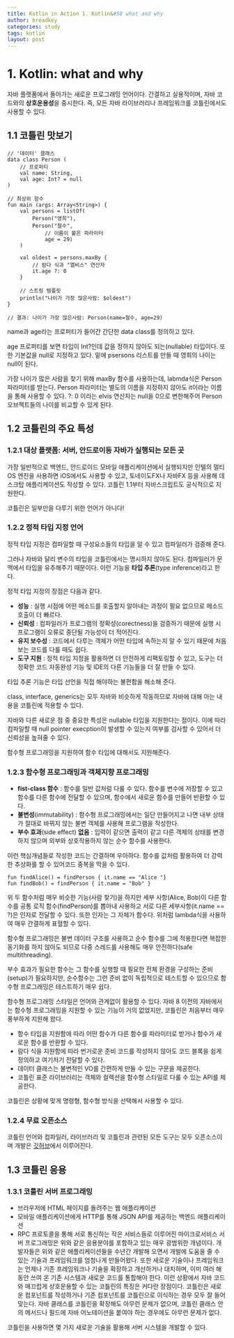 ```yaml
---
title: Kotlin in Action 1. Kotlin&#58 what and why
author: breadkey
categories: study
tags: kotlin
layout: post
---
```

# 1. Kotlin: what and why
자바 플랫폼에서 돌아가는 새로운 프로그래밍 언어이다. 간결하고 실용적이며, 자바 코드와의 **상호운용성**을 중시한다. 즉, 모든 자바 라이브러리나 프레임워크를 코틀린에서도 사용할 수 있다.

## 1.1 코틀린 맛보기
```
// '데이터' 클래스
data class Person (
    // 프로퍼티
    val name: String,
    val age: Int? = null
)

// 최상위 함수
fun main (args: Array<String>) {
    val persons = listOf(
        Person("영희"),
        Person("철수", 
            // 이름이 붙은 파라미터
            age = 29)
    )

    val oldest = persons.maxBy { 
        // 람다 식과 "엘비스" 연산자
        it.age ?: 0 
    }
    
    // 스트링 템플릿
    println("나이가 가장 많은사람: $oldest")
}

// 결과: 나이가 가장 많은사람: Person(name=철수, age=29) 
```
name과 age라는 프로퍼티가 들어간 간단한 data class를 정의하고 있다. 

age 프로퍼티를 보면 타입이 Int?인데 값을 정하지 않아도 되는(nullable) 타입이다. 또한 기본값을 null로 지정하고 있다. 밑에 psersons 리스트를 만들 때 영희의 나이는 null이 된다.

가장 나이가 많은 사람을 찾기 위해 maxBy 함수를 사용하는데, labmda식은 Person 파라미터를 받는다. Person 파라미터는 별도의 이름을 지정하지 않아도 it이라는 이름을 통해 사용할 수 있다. ?: 0 이라는 elvis 연산자는 null을 0으로 변한해주어 Person 오브젝트들의 나이를 비교할 수 있게 된다.

## 1.2 코틀린의 주요 특성
### 1.2.1 대상 플랫폼: 서버, 안드로이등 자바가 실행되는 모든 곳
가장 일반적으로 백엔드, 안드로이드 모바일 애플리케이션에서 실행되지만 인텔의 멀티OS 엔진을 사용하면 iOS에서도 사용할 수 있고, 토네이도FX나 자바FX 등을 사용해 데스크탑 애플리케이션도 작성할 수 있다. 코틀린 1.1부터 자바스크립트도 공식적으로 지원한다.

코틀린은 일부만을 다루기 위한 언어가 아니다!

### 1.2.2 정적 타입 지정 언어
정적 타입 지정은 컴파일할 때 구성요소들의 타입을 알 수 있고 컴파일러가 검증해 준다. 

그러나 자바와 달리 변수의 타입을 코틀린에서는 명시하지 않아도 된다. 컴파일러가 문맥에서 타입을 유추해주기 때문이다. 이런 기능을 **타입 추론**(type inference)라고 한다.

정적 타입 지정의 장점은 다음과 같다.
* **성능**
: 실행 시점에 어떤 메소드를 호출할지 알아내는 과정이 필요 없으므로 메소드 호출이 더 빠르다.
* **신뢰성**
: 컴파일러가 프로그램의 정확성(corectness)을 검증하기 때문에 실행 시 프로그램이 오류로 중단될 가능성이 더 적어진다.
* **유지 보수성**
: 코드에서 다루는 객체가 어떤 타입에 속하는지 알 수 있기 때문에 처음 보는 코드를 다룰 때도 쉽다.
* **도구 지원**
: 정적 타입 지정을 활용하면 더 안전하게 리팩토링할 수 있고, 도구는 더 정확한 코드 자동완성 기능 및 IDE의 다른 기능들을 더 잘 만들 수 있다.

타입 추론 기능은 타입 선언을 직접 해야하는 불편함을 해소해 준다.

class, interface, generics는 모두 자바와 비슷하게 작동하므로 자바에 대해 아는 내용을 코틀린에 적용할 수 있다.

자바와 다른 새로운 점 중 중요한 특성은 nullable 타입을 지원한다는 점이다. 이에 따라 컴파일할 때 null pointer execption이 발생할 수 있는지 여부를 검사할 수 있어서 더 신뢰성을 높혀줄 수 있다.

함수형 프로그래밍을 지원하여 함수 타입에 대해서도 지원해준다.

### 1.2.3 함수형 프로그래밍과 객체지향 프로그래밍
* **fist-class 함수**
: 함수를 일반 값처럼 다룰 수 있다. 함수를 변수에 저장할 수 있고 함수를 다른 함수에 전달할 수 있으며, 함수에서 새로운 함수를 만들어 반환할 수 있다.
* **불변성**(immutability)
: 함수형 프로그래밍에서는 일단 만들어지고 나면 내부 상태가 절대로 바뀌지 않는 불변 객체를 사용해 프로그램을 작성한다.
* **부수 효과**(side effect) **없음**
: 입력이 같으면 출력이 같고 다른 객체의 상태를 변경하지 않으며 외부와 상호작용하지 않는 순수 함수를 사용한다.

이런 핵심개념들로 작성한 코드는 간결하며 우아하다. 함수를 값처럼 활용하여 더 강력한 추상화를 할 수 있어코드 중복을 막을 수 있다.

```
fun findAlice() = findPerson { it.name == "Alice "}
fun findBob() = findPerson { it.name = "Bob" }
```
위 두 함수처럼 매우 비슷한 기능(사람 찾기)을 하지만 세부 사항(Alice, Bob)이 다른 함수를 공통 로직 함수(findPerson)를 뽑아내 사용하고 서로 다른 세부사항(it.name == ?)은 인자로 전달할 수 있다. 또한 인자는 그 자체가 함수다. 위처럼 lambda식을 사용하여 매우 간결하게 표혈할 수 있다.

함수형 프로그래밍은 불변 데이터 구조를 사용하고 순수 함수를 그에 적용한다면 복잡한 동기화를 하지 않아도 되므로 다중 스레드를 사용해도 매우 안전하다(safe multithreading).

부수 효과가 필요한 함수는 그 함수를 실행할 때 필요한 전체 환경을 구성하는 준비(setup)가 필요하지만, 순수함수는 그런 준비 없이 독립적으로 테스트할 수 있으므로 함수형 프로그래밍은 테스트하기 매우 쉽다.

함수형 프로그래밍 스타일은 언어와 관계없이 활용할 수 있다. 자바 8 이전의 자바에서는 함수형 프로그래밍을 지원할 수 있는 기능이 거의 없었지만, 코틀린은 처음부터 매우 풍부하게 지원해 왔다.
* 함수 타입을 지원함에 따라 어떤 함수가 다른 함수를 파라미터로 받거나 함수가 새로운 함수를 반환할 수 있다.
* 람다 식을 지원함에 따라 번거로운 준비 코드를 작성하지 않아도 코드 블록을 쉽게 정의하고 여기저기 전달할 수 있다.
* 데이터 클래스는 불변적인 VO를 간편하게 만들 수 있는 구문을 제공한다.
* 코틀린 표준 라이브러리는 객체와 컬렉션을 함수형 스타일로 다룰 수 있는 API를 제공한다.

코틀린은 상황에 맞게 명령형, 함수형 방식을 선택해서 사용할 수 있다.

### 1.2.4 무료 오픈소스
코틀린 언어와 컴파일러, 라이브러리 및 코틀린과 관련된 모든 도구는 모두 오픈소스이며 개발은 [깃허브](https://github.com/jetbrains/kotlin)에서 이루어진다.

## 1.3 코틀린 응용
### 1.3.1 코틀린 서버 프로그래밍
* 브라우저에 HTML 페이지를 돌려주는 웹 애플리케이션
* 모바일 애플리케이션에게 HTTP를 통해 JSON API를 제공하는 백엔드 애플리케이션
* RPC 프로토콜을 통해 서로 통신하는 작은 서비스들로 이루어진 마이크로서비스
서버 프로그래밍은 위와 같은 응용분야를 포함하고 있는 매우 광범위한 개념이다. 개발자들은 위와 같은 애플리케이션들을 수년간 개발해 오면서 개발에 도움을 줄 수 있는 기술과 프레임워크를 엄청나게 만들어왔다. 또한 새로운 기술이나 프레임워크는 언제나 기존 프레임워크나 기술을 확장하고 개선하거나 대치하며, 이미 여러 해 동안 쓰여 온 기존 시스템과 새로운 코드를 통합해야 한다. 이런 상황에서 자바 코드와 매끄럽게 상호운용할 수 있는 코틀린의 특징은 커다란 장점이다. 코틀린은 새로운 컴포넌트를 작성하거나 기존 컴포넌트를 코틀린으로 이식하는 경우 모두 잘 들어맞는다. 자바 클래스를 코틀린을 확장해도 아무런 문제가 없으며, 코틀린 클래스 안의 메서드나 필드에 자바 어노테이션을 붙여야 하는 경우에도 아무런 문제가 없다.

코틀린을 사용하면 몇 가지 새로운 기술을 활용해 서버 시스템을 개발할 수 있다. 